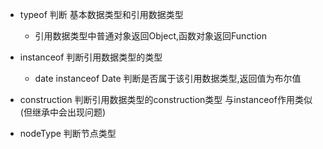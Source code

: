 +   typeof 判断 基本数据类型和引用数据类型
    -   引用数据类型中普通对象返回Object,函数对象返回Function

+   instanceof 判断引用数据类型的类型
    - date instanceof Date 判断是否属于该引用数据类型,返回值为布尔值

+   construction 判断引用数据类型的construction类型 与instanceof作用类似 (但继承中会出现问题)

+   nodeType 判断节点类型
    
